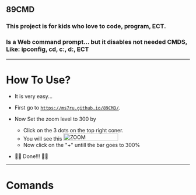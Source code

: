 ## 89CMD
### This project is for kids who love to code, program, ECT.
### Is a Web command prompt... but it disables not needed CMDS, Like: ipconfig, cd, c:, d:, ECT

---

# How To Use?
- It is very easy...
- First go to <a href='https://ms7ru.github.io/89CMD/' target='_blank'>```https://ms7ru.github.io/89CMD/```</a>.
- Now Set the zoom level to 300 by
    - Click on the 3 dots on the top right coner.
    - You will see this <img src="https://user-images.githubusercontent.com/88928636/152283729-56198302-490b-4919-a292-737eb6422263.png" alt="ZOOM" width="150" height="20"/>
    - Now click on the "+" untill the bar goes to 300%

- :tada::tada: Done!!! :tada::tada:

---
# Comands
